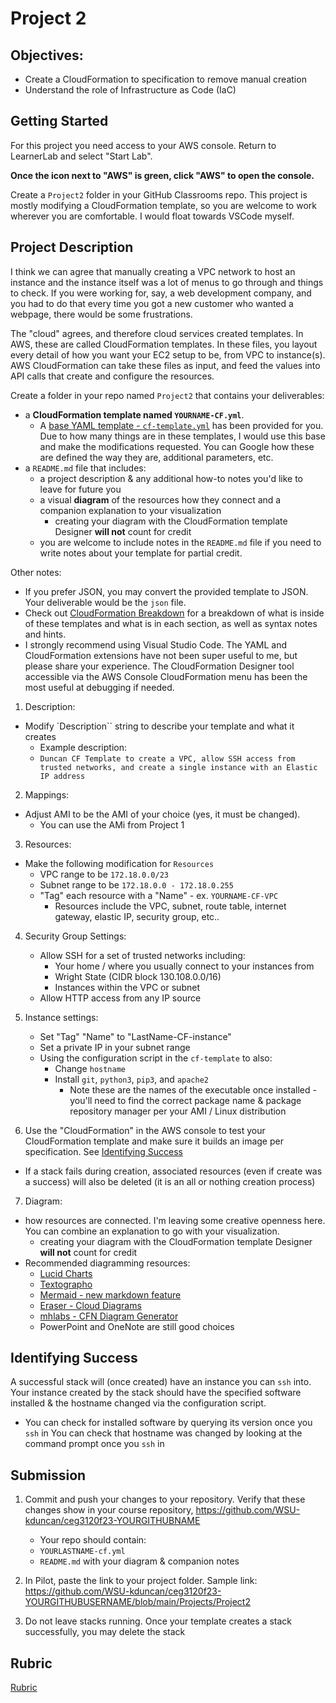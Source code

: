 # Project 2

## Objectives:

- Create a CloudFormation to specification to remove manual creation
- Understand the role of Infrastructure as Code (IaC)

## Getting Started

For this project you need access to your AWS console. Return to LearnerLab and select "Start Lab".

**Once the icon next to "AWS" is green, click "AWS" to open the console.**

Create a `Project2` folder in your GitHub Classrooms repo. This project is mostly modifying a CloudFormation template, so you are welcome to work wherever you are comfortable. I would float towards VSCode myself.
 
## Project Description

I think we can agree that manually creating a VPC network to host an instance and the instance itself was a lot of menus to go through and things to check. If you were working for, say, a web development company, and you had to do that every time you got a new customer who wanted a webpage, there would be some frustrations. 

The "cloud" agrees, and therefore cloud services created templates. In AWS, these are called CloudFormation templates. In these files, you layout every detail of how you want your EC2 setup to be, from VPC to instance(s). AWS CloudFormation can take these files as input, and feed the values into API calls that create and configure the resources.

Create a folder in your repo named `Project2` that contains your deliverables:
- a **CloudFormation template named `YOURNAME-CF.yml`**.
  - A [base YAML template - `cf-template.yml`](cf-template.yml) has been provided for you. Due to how many things are in these templates, I would use this base and make the modifications requested. You can Google how these are defined the way they are, additional parameters, etc.
- a `README.md` file that includes:
  - a project description & any additional how-to notes you'd like to leave for future you
  - a visual **diagram** of the resources how they connect and a companion explanation to your visualization
    - creating your diagram with the CloudFormation template Designer **will not** count for credit
  - you are welcome to include notes in the `README.md` file if you need to write notes about your template for partial credit.

Other notes: 
- If you prefer JSON, you may convert the provided template to JSON. Your deliverable would be the `json` file.
- Check out [CloudFormation Breakdown](../../CourseNotes/AWS-CF-Breakdown.md) for a breakdown of what is inside of these templates and what is in each section, as well as syntax notes and hints.
- I strongly recommend using Visual Studio Code. The YAML and CloudFormation extensions have not been super useful to me, but please share your experience. The CloudFormation Designer tool accessible via the AWS Console CloudFormation menu has been the most useful at debugging if needed.

1. Description:

- Modify `Description`` string to describe your template and what it creates
  - Example description:
  - `Duncan CF Template to create a VPC, allow SSH access from trusted networks, and create a single instance with an Elastic IP address`

2. Mappings:

- Adjust AMI to be the AMI of your choice (yes, it must be changed).
  - You can use the AMi from Project 1

3. Resources:

- Make the following modification for `Resources`
  - VPC range to be `172.18.0.0/23`
  - Subnet range to be `172.18.0.0 - 172.18.0.255`
  - "Tag" each resource with a "Name" - ex. `YOURNAME-CF-VPC`
    - Resources include the VPC, subnet, route table, internet gateway, elastic IP, security group, etc..

4. Security Group Settings:

   - Allow SSH for a set of trusted networks including:
     - Your home / where you usually connect to your instances from
     - Wright State (CIDR block 130.108.0.0/16)
     - Instances within the VPC or subnet
   - Allow HTTP access from any IP source

5. Instance settings:

   - Set "Tag" "Name" to "LastName-CF-instance"
   - Set a private IP in your subnet range
   - Using the configuration script in the `cf-template` to also:
     - Change `hostname`
     - Install `git`, `python3`, `pip3`, and `apache2`
       - Note these are the names of the executable once installed - you'll need to find the correct package name & package repository manager per your AMI / Linux distribution

6. Use the "CloudFormation" in the AWS console to test your CloudFormation template and make sure it builds an image per specification.  See [Identifying Success](#identifying-success)
  - If a stack fails during creation, associated resources (even if create was a success) will also be deleted (it is an all or nothing creation process)

7. Diagram:
- how resources are connected.  I'm leaving some creative openness here.  You can combine an explanation to go with your visualization.
    - creating your diagram with the CloudFormation template Designer **will not** count for credit
- Recommended diagramming resources: 
  - [Lucid Charts](https://www.lucidchart.com/pages/)
  - [Textographo](https://textografo.com/)
  - [Mermaid - new markdown feature](https://github.blog/2022-02-14-include-diagrams-markdown-files-mermaid/)
  - [Eraser - Cloud Diagrams](https://docs.tryeraser.com/docs/cloud-diagrams)
  - [mhlabs - CFN Diagram Generator](https://github.com/mhlabs/cfn-diagram)
  - PowerPoint and OneNote are still good choices

## Identifying Success

A successful stack will (once created) have an instance you can `ssh` into. Your instance created by the stack should have the specified software installed & the hostname changed via the configuration script.

- You can check for installed software by querying its version once you `ssh` in
  You can check that hostname was changed by looking at the command prompt once you `ssh` in

## Submission

1. Commit and push your changes to your repository. Verify that these changes show in your course repository, https://github.com/WSU-kduncan/ceg3120f23-YOURGITHUBNAME

   - Your repo should contain:
   - `YOURLASTNAME-cf.yml`
   - `README.md` with your diagram & companion notes

2. In Pilot, paste the link to your project folder. Sample link: https://github.com/WSU-kduncan/ceg3120f23-YOURGITHUBUSERNAME/blob/main/Projects/Project2

3. Do not leave stacks running. Once your template creates a stack successfully, you may delete the stack

## Rubric

[Rubric](Rubric.md)
